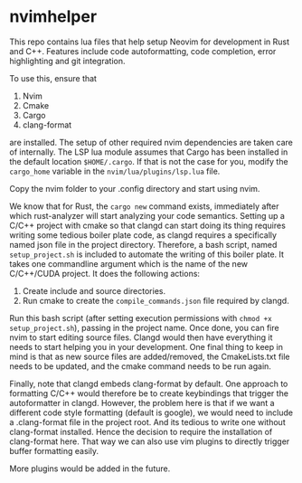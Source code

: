 # nvimhelper
This repo contains lua files that help setup Neovim for development in Rust and C++. Features include code autoformatting, code completion, error highlighting and git integration.

To use this, ensure that

1. Nvim
2. Cmake
3. Cargo
4. clang-format

are installed. The setup of other required nvim dependencies are taken care of internally. The LSP lua module assumes that Cargo has been installed in the default location ``$HOME/.cargo``. If that is not the case for you, modify the ``cargo_home`` variable in the ``nvim/lua/plugins/lsp.lua`` file.

Copy the nvim folder to your .config directory and start using nvim.

We know that for Rust, the ``cargo new`` command exists, immediately after which rust-analyzer will start analyzing your code semantics. Setting up a C/C++ project with cmake  so that clangd can start doing its thing requires writing some tedious boiler plate code, as clangd requires a specifically named json file in the project directory. Therefore, a bash script, named ``setup_project.sh`` is included to automate the writing of this boiler plate. It takes one commandline argument which is the name of the new C/C++/CUDA project. It does the following actions:

1. Create include and source directories.
2. Run cmake to create the ``compile_commands.json`` file required by clangd. 

Run this bash script (after setting execution permissions with ``chmod +x setup_project.sh``), passing in the project name. Once done, you can fire nvim to start editing source files. Clangd would then have everything it needs to start helping you in your development. One final thing to keep in mind is that as new source files are added/removed, the CmakeLists.txt file needs to be updated, and the cmake command needs to be run again.

Finally, note that clangd embeds clang-format by default. One approach to formatting C/C++ would therefore be to create keybindings that trigger the autoformatter in clangd. However, the problem here is that if we want a different code style formatting (default is google), we would need to include a .clang-format file in the project root. And its tedious to write one without clang-format installed. Hence the decision to require the installation of clang-format here. That way we can also use vim plugins to directly trigger buffer formatting easily.

More plugins would be added in the future.
